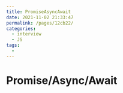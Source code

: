 ```yaml
---
title: PromiseAsyncAwait
date: 2021-11-02 21:33:47
permalink: /pages/12cb22/
categories:
  - interview
  - JS
tags:
  - 
---
```


# Promise/Async/Await